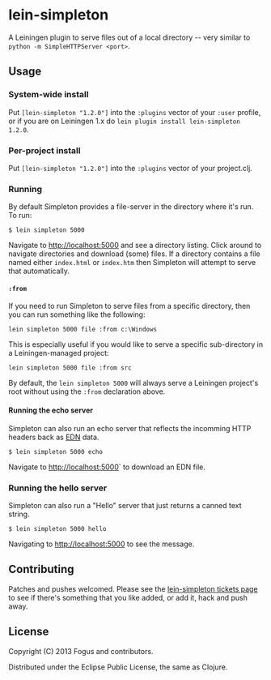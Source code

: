 # lein-simpleton

A Leiningen plugin to serve files out of a local directory -- very similar to `python -m SimpleHTTPServer <port>`.

## Usage

### System-wide install

Put `[lein-simpleton "1.2.0"]` into the `:plugins` vector of your
`:user` profile, or if you are on Leiningen 1.x do `lein plugin install lein-simpleton 1.2.0`.

### Per-project install

Put `[lein-simpleton "1.2.0"]` into the `:plugins` vector of your project.clj.

### Running

By default Simpleton provides a file-server in the directory where it's run.  To run:

    $ lein simpleton 5000

Navigate to <http://localhost:5000> and see a directory listing.  Click around to navigate directories and download (some) files.  If a directory contains a file named either `index.html` or `index.htm` then Simpleton will attempt to serve that automatically.

#### `:from`

If you need to run Simpleton to serve files from a specific directory, then you can run something like the following:

    lein simpleton 5000 file :from c:\Windows

This is especially useful if you would like to serve a specific sub-directory in a Leiningen-managed project:

    lein simpleton 5000 file :from src

By default, the `lein simpleton 5000` will always serve a Leiningen project's root without using the `:from` declaration above.

#### Running the echo server

Simpleton can also run an echo server that reflects the incomming HTTP headers back as [EDN](https://github.com/edn-format/edn) data.

    $ lein simpleton 5000 echo

Navigate to <http://localhost:5000>` to download an EDN file.

### Running the hello server

Simpleton can also run a "Hello" server that just returns a canned text string.

    $ lein simpleton 5000 hello

Navigating to <http://localhost:5000> to see the message.

## Contributing

Patches and pushes welcomed.  Please see the [lein-simpleton tickets page](https://github.com/fogus/lein-simpleton/issues) to see if there's something that you like added, or add it, hack and push away.

License
-------

Copyright (C) 2013 Fogus and contributors.

Distributed under the Eclipse Public License, the same as Clojure.
